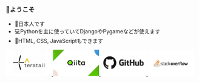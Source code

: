 ### 👋ようこそ
- 🗾日本人です
- 💻Pythonを主に使っていてDjangoやPygameなどが使えます
- 💬HTML, CSS, JavaScriptもできます
<a href="https://teratail.com/users/ForestSeo">
	<img src="https://github.com/ForestSeo/ForestSeo/blob/image/teratail.jpg" width="24%" alt="" title="サンプル">
</a>
<a href="https://qiita.com/ForestSeo">
	<img src="https://github.com/ForestSeo/ForestSeo/blob/image/qiita.jpg" width="24%" alt="" title="サンプル">
</a>
<a href="https://github.com/ForestSeo">
	<img src="https://github.com/ForestSeo/ForestSeo/blob/image/github.jpg" width="24%" alt="" title="サンプル">
</a>
<a href="https://ja.stackoverflow.com/users/47787/forestseo">
	<img src="https://github.com/ForestSeo/ForestSeo/blob/image/stackoverflow.jpg" width="24%" alt="" title="サンプル">
</a>
